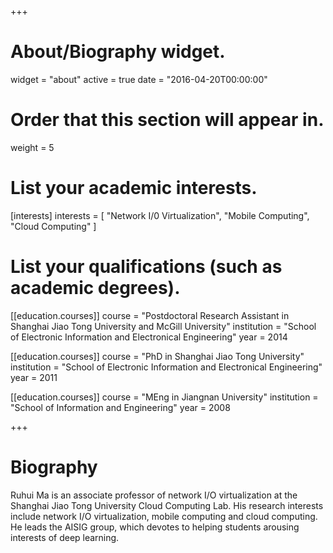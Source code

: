 +++
# About/Biography widget.
widget = "about"
active = true
date = "2016-04-20T00:00:00"

# Order that this section will appear in.
weight = 5

# List your academic interests.
[interests]
  interests = [
    "Network I/0 Virtualization",
    "Mobile Computing",
    "Cloud Computing"
  ]

# List your qualifications (such as academic degrees).
[[education.courses]]
  course = "Postdoctoral Research Assistant in Shanghai Jiao Tong University and McGill University"
  institution = "School of Electronic Information and Electronical Engineering"
  year = 2014

[[education.courses]]
  course = "PhD in Shanghai Jiao Tong University"
  institution = "School of Electronic Information and Electronical Engineering"
  year = 2011

[[education.courses]]
  course = "MEng in Jiangnan University"
  institution = "School of Information and Engineering"
  year = 2008
 
+++

# Biography

Ruhui Ma is an associate  professor of network I/O virtualization at the Shanghai Jiao Tong University Cloud Computing Lab. His research interests include network I/O virtualization, mobile computing and cloud computing. He leads the AISIG group, which devotes to helping students arousing interests of deep learning.

